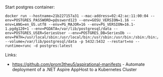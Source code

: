 Start postgres container:
```
docker run --hostname=21b227157a31 --mac-address=02:42:ac:11:00:04 --env=POSTGRES_PASSWORD=p@ssword123 --env=GOSU_VERSION=1.16 --env=LANG=en_US.utf8 --env=PG_MAJOR=16 --env=PG_VERSION=16.1-1.pgdg120+1 --env=PGDATA=/var/lib/postgresql/data --env=POSTGRES_USER=SeriesUser --env=POSTGRES_DB=SeriesDb --env=PATH=/usr/local/sbin:/usr/local/bin:/usr/sbin:/usr/bin:/sbin:/bin:/usr/lib/postgresql/16/bin --volume=/var/lib/postgresql/data -p 5432:5432 --restart=no --runtime=runc -d postgres:latest
```







Links:
- https://github.com/prom3theu5/aspirational-manifests -  Automate deployment of a .NET Aspire AppHost to a Kubernetes Cluster
